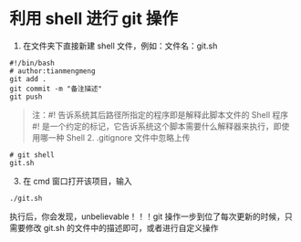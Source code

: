 # 利用 shell 进行 git 操作

1. 在文件夹下直接新建 shell 文件，例如：文件名：git.sh

```
#!/bin/bash
# author:tianmengmeng
git add .
git commit -m "备注描述"
git push
```

> 注：#! 告诉系统其后路径所指定的程序即是解释此脚本文件的 Shell 程序 #! 是一个约定的标记，它告诉系统这个脚本需要什么解释器来执行，即使用哪一种 Shell 2. .gitignore 文件中忽略上传

```
# git shell
git.sh
```

3. 在 cmd 窗口打开该项目，输入

```
./git.sh
```

执行后，你会发现，unbelievable！！！git 操作一步到位了每次更新的时候，只需要修改 git.sh 的文件中的描述即可，或者进行自定义操作
